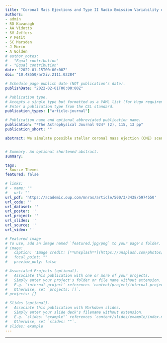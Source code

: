 ```yaml
---
title: "Coronal Mass Ejections and Type II Radio Emission Variability during a Magnetic Cycle on the Solar-type Star ϵ Eridani"
authors:
- admin
- RD Kavanagh
- AA Vidotto
- SV Jeffers
- P Petit
- SC Marsden
- J Morin
- A Golden
# author_notes:
# - "Equal contribution"
# - "Equal contribution"
date: "2022-01-15T00:00:00Z"
doi: "10.48550/arXiv.2111.02284"

# Schedule page publish date (NOT publication's date).
publishDate: "2022-02-01T00:00:00Z"

# Publication type.
# Accepts a single type but formatted as a YAML list (for Hugo requirements).
# Enter a publication type from the CSL standard.
publication_types: ["article-journal"]

# Publication name and optional abbreviated publication name.
publication: "*The Astrophysical Journal 924* (2), 115, 13 pp"
publication_short: ""

abstract: We simulate possible stellar coronal mass ejection (CME) scenarios over the magnetic cycle of ϵ Eridani (18 Eridani; HD 22049). We use three separate epochs from 2008, 2011, and 2013, and estimate the radio emission frequencies associated with these events. These stellar eruptions have proven to be elusive, although a promising approach to detect and characterize these phenomena are low-frequency radio observations of potential type II bursts as CME-induced shocks propagate through the stellar corona. Stellar type II radio bursts are expected to emit below 450 MHz, similarly to their solar counterparts. We show that the length of time these events remain above the ionospheric cutoff is not necessarily dependent on the stellar magnetic cycle, but more on the eruption location relative to the stellar magnetic field. We find that these type II bursts would remain within the frequency range of LOFAR for a maximum of 20-30 minutes post-eruption for the polar CMEs (50 minutes for second harmonics). We find evidence of slower equatorial CMEs, which result in slightly longer observable windows for the 2008 and 2013 simulations. Stellar magnetic geometry and strength have a significant effect on the detectability of these events. We place the CMEs in the context of the stellar mass-loss rate (27-48× solar mass-loss rate), showing that they can amount to 3%-50% of the stellar wind mass-loss rate for ϵ Eridani. Continuous monitoring of likely stellar CME candidates with low-frequency radio telescopes will be required to detect these transient events.


# Summary. An optional shortened abstract.
summary: 

tags:
- Source Themes
featured: false

# links:
# - name: ""
#   url: ""
url_pdf: 'https://academic.oup.com/mnras/article/500/3/3438/5974550'
url_code: ''
url_dataset: ''
url_poster: ''
url_project: ''
url_slides: ''
url_source: ''
url_video: ''

# Featured image
# To use, add an image named `featured.jpg/png` to your page's folder. 
# image:
#   caption: 'Image credit: [**Unsplash**](https://unsplash.com/photos/jdD8gXaTZsc)'
#   focal_point: ""
#   preview_only: false

# Associated Projects (optional).
#   Associate this publication with one or more of your projects.
#   Simply enter your project's folder or file name without extension.
#   E.g. `internal-project` references `content/project/internal-project/index.md`.
#   Otherwise, set `projects: []`.
# projects: []

# Slides (optional).
#   Associate this publication with Markdown slides.
#   Simply enter your slide deck's filename without extension.
#   E.g. `slides: "example"` references `content/slides/example/index.md`.
#   Otherwise, set `slides: ""`.
# slides: example
---
```


<!-- {{% callout note %}}
Click the *Cite* button above to demo the feature to enable visitors to import publication metadata into their reference management software.
{{% /callout %}}

{{% callout note %}}
Create your slides in Markdown - click the *Slides* button to check out the example.
{{% /callout %}}

Add the publication's **full text** or **supplementary notes** here. You can use rich formatting such as including [code, math, and images](https://wowchemy.com/docs/content/writing-markdown-latex/). -->

---